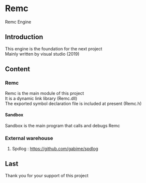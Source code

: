 # Remc
Remc Engine  
## Introduction
This engine is the foundation for the next project  
Mainly written by visual studio (2019)  
## Content
### Remc
Remc is the main module of this project  
It is a dynamic link library (Remc.dll)  
The exported symbol declaration file is included at present (Remc.h)  
#### Sandbox
Sandbox is the main program that calls and debugs Remc  
### External warehouse
1. Spdlog : https://github.com/gabime/spdlog  
## Last
Thank you for your support of this project  
